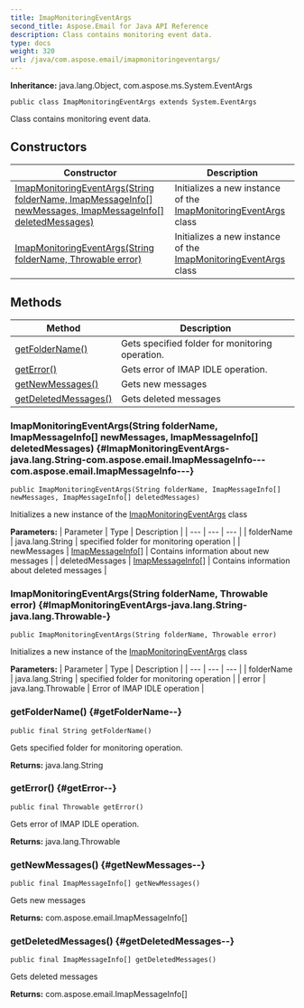 ```yaml
---
title: ImapMonitoringEventArgs
second_title: Aspose.Email for Java API Reference
description: Class contains monitoring event data.
type: docs
weight: 320
url: /java/com.aspose.email/imapmonitoringeventargs/
---
```

**Inheritance:**
java.lang.Object, com.aspose.ms.System.EventArgs
```
public class ImapMonitoringEventArgs extends System.EventArgs
```

Class contains monitoring event data.
## Constructors

| Constructor | Description |
| --- | --- |
| [ImapMonitoringEventArgs(String folderName, ImapMessageInfo[] newMessages, ImapMessageInfo[] deletedMessages)](#ImapMonitoringEventArgs-java.lang.String-com.aspose.email.ImapMessageInfo---com.aspose.email.ImapMessageInfo---) | Initializes a new instance of the [ImapMonitoringEventArgs](../../com.aspose.email/imapmonitoringeventargs) class |
| [ImapMonitoringEventArgs(String folderName, Throwable error)](#ImapMonitoringEventArgs-java.lang.String-java.lang.Throwable-) | Initializes a new instance of the [ImapMonitoringEventArgs](../../com.aspose.email/imapmonitoringeventargs) class |
## Methods

| Method | Description |
| --- | --- |
| [getFolderName()](#getFolderName--) | Gets specified folder for monitoring operation. |
| [getError()](#getError--) | Gets error of IMAP IDLE operation. |
| [getNewMessages()](#getNewMessages--) | Gets new messages |
| [getDeletedMessages()](#getDeletedMessages--) | Gets deleted messages |
### ImapMonitoringEventArgs(String folderName, ImapMessageInfo[] newMessages, ImapMessageInfo[] deletedMessages) {#ImapMonitoringEventArgs-java.lang.String-com.aspose.email.ImapMessageInfo---com.aspose.email.ImapMessageInfo---}
```
public ImapMonitoringEventArgs(String folderName, ImapMessageInfo[] newMessages, ImapMessageInfo[] deletedMessages)
```


Initializes a new instance of the [ImapMonitoringEventArgs](../../com.aspose.email/imapmonitoringeventargs) class

**Parameters:**
| Parameter | Type | Description |
| --- | --- | --- |
| folderName | java.lang.String | specified folder for monitoring operation |
| newMessages | [ImapMessageInfo\[\]](../../com.aspose.email/imapmessageinfo) | Contains information about new messages |
| deletedMessages | [ImapMessageInfo\[\]](../../com.aspose.email/imapmessageinfo) | Contains information about deleted messages |

### ImapMonitoringEventArgs(String folderName, Throwable error) {#ImapMonitoringEventArgs-java.lang.String-java.lang.Throwable-}
```
public ImapMonitoringEventArgs(String folderName, Throwable error)
```


Initializes a new instance of the [ImapMonitoringEventArgs](../../com.aspose.email/imapmonitoringeventargs) class

**Parameters:**
| Parameter | Type | Description |
| --- | --- | --- |
| folderName | java.lang.String | specified folder for monitoring operation |
| error | java.lang.Throwable | Error of IMAP IDLE operation |

### getFolderName() {#getFolderName--}
```
public final String getFolderName()
```


Gets specified folder for monitoring operation.

**Returns:**
java.lang.String
### getError() {#getError--}
```
public final Throwable getError()
```


Gets error of IMAP IDLE operation.

**Returns:**
java.lang.Throwable
### getNewMessages() {#getNewMessages--}
```
public final ImapMessageInfo[] getNewMessages()
```


Gets new messages

**Returns:**
com.aspose.email.ImapMessageInfo[]
### getDeletedMessages() {#getDeletedMessages--}
```
public final ImapMessageInfo[] getDeletedMessages()
```


Gets deleted messages

**Returns:**
com.aspose.email.ImapMessageInfo[]
